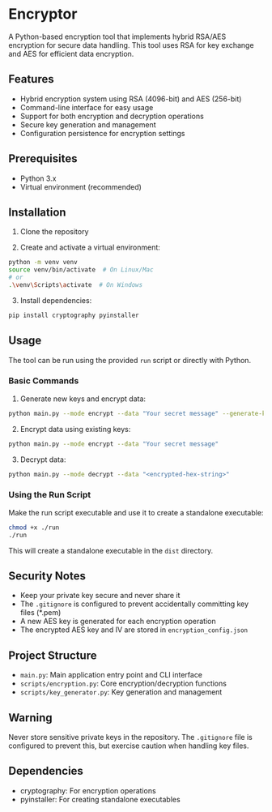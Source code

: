 # Encryptor

A Python-based encryption tool that implements hybrid RSA/AES encryption for secure data handling. This tool uses RSA for key exchange and AES for efficient data encryption.

## Features

- Hybrid encryption system using RSA (4096-bit) and AES (256-bit)
- Command-line interface for easy usage
- Support for both encryption and decryption operations
- Secure key generation and management
- Configuration persistence for encryption settings

## Prerequisites

- Python 3.x
- Virtual environment (recommended)

## Installation

1. Clone the repository

2. Create and activate a virtual environment:
```bash
python -m venv venv
source venv/bin/activate  # On Linux/Mac
# or
.\venv\Scripts\activate  # On Windows
```

3. Install dependencies:
```bash
pip install cryptography pyinstaller
```

## Usage

The tool can be run using the provided `run` script or directly with Python.

### Basic Commands

1. Generate new keys and encrypt data:
```bash
python main.py --mode encrypt --data "Your secret message" --generate-keys
```

2. Encrypt data using existing keys:
```bash
python main.py --mode encrypt --data "Your secret message"
```

3. Decrypt data:
```bash
python main.py --mode decrypt --data "<encrypted-hex-string>"
```

### Using the Run Script

Make the run script executable and use it to create a standalone executable:
```bash
chmod +x ./run
./run
```

This will create a standalone executable in the `dist` directory.

## Security Notes

- Keep your private key secure and never share it
- The `.gitignore` is configured to prevent accidentally committing key files (*.pem)
- A new AES key is generated for each encryption operation
- The encrypted AES key and IV are stored in `encryption_config.json`

## Project Structure

- `main.py`: Main application entry point and CLI interface
- `scripts/encryption.py`: Core encryption/decryption functions
- `scripts/key_generator.py`: Key generation and management

## Warning

Never store sensitive private keys in the repository. The `.gitignore` file is configured to prevent this, but exercise caution when handling key files.

## Dependencies

- cryptography: For encryption operations
- pyinstaller: For creating standalone executables
